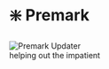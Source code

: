 # ❇️ Premark
![Premark Updater](https://cronitor.io/badges/tDDCqB/production/NQDfC96xZYjPZjtx3gB59o9P5XA.svg) \
helping out the impatient
